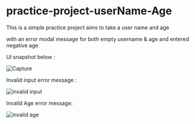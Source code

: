 # practice-project-userName-Age

This is a simple practice project aims to take a user name and age 

with an error modal message for both empty username & age and entered negative age 


UI snapshot below :


![Capture](https://user-images.githubusercontent.com/83966010/121970972-02b33280-cd78-11eb-901f-58af73467f7e.PNG)


Invalid input error message :





![invalid input](https://user-images.githubusercontent.com/83966010/121971296-b9171780-cd78-11eb-9aa8-8e9fec91670e.PNG)


Invalid Age error message:


![invalid age](https://user-images.githubusercontent.com/83966010/121971353-d5b34f80-cd78-11eb-95b3-ed9fab189f8a.PNG)

